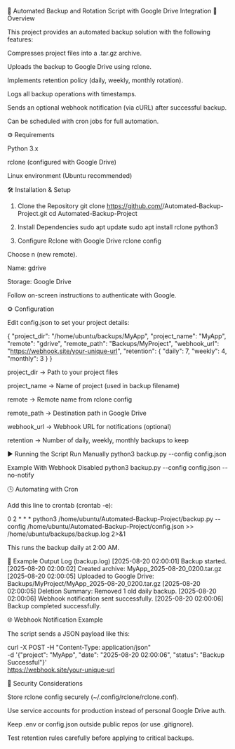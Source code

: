🚀 Automated Backup and Rotation Script with Google Drive Integration
📌 Overview

This project provides an automated backup solution with the following features:

Compresses project files into a .tar.gz archive.

Uploads the backup to Google Drive using rclone.

Implements retention policy (daily, weekly, monthly rotation).

Logs all backup operations with timestamps.

Sends an optional webhook notification (via cURL) after successful backup.

Can be scheduled with cron jobs for full automation.

⚙️ Requirements

Python 3.x

rclone (configured with Google Drive)

Linux environment (Ubuntu recommended)

🛠️ Installation & Setup
1. Clone the Repository
git clone https://github.com/<your-username>/Automated-Backup-Project.git
cd Automated-Backup-Project

2. Install Dependencies
sudo apt update
sudo apt install rclone python3

3. Configure Rclone with Google Drive
rclone config


Choose n (new remote).

Name: gdrive

Storage: Google Drive

Follow on-screen instructions to authenticate with Google.

⚙️ Configuration

Edit config.json to set your project details:

{
  "project_dir": "/home/ubuntu/backups/MyApp",
  "project_name": "MyApp",
  "remote": "gdrive",
  "remote_path": "Backups/MyProject",
  "webhook_url": "https://webhook.site/your-unique-url",
  "retention": {
    "daily": 7,
    "weekly": 4,
    "monthly": 3
  }
}


project_dir → Path to your project files

project_name → Name of project (used in backup filename)

remote → Remote name from rclone config

remote_path → Destination path in Google Drive

webhook_url → Webhook URL for notifications (optional)

retention → Number of daily, weekly, monthly backups to keep

▶️ Running the Script
Run Manually
python3 backup.py --config config.json

Example With Webhook Disabled
python3 backup.py --config config.json --no-notify

🕒 Automating with Cron

Add this line to crontab (crontab -e):

0 2 * * * python3 /home/ubuntu/Automated-Backup-Project/backup.py --config /home/ubuntu/Automated-Backup-Project/config.json >> /home/ubuntu/backups/backup.log 2>&1


This runs the backup daily at 2:00 AM.

📄 Example Output Log (backup.log)
[2025-08-20 02:00:01] Backup started.
[2025-08-20 02:00:02] Created archive: MyApp_2025-08-20_0200.tar.gz
[2025-08-20 02:00:05] Uploaded to Google Drive: Backups/MyProject/MyApp_2025-08-20_0200.tar.gz
[2025-08-20 02:00:05] Deletion Summary: Removed 1 old daily backup.
[2025-08-20 02:00:06] Webhook notification sent successfully.
[2025-08-20 02:00:06] Backup completed successfully.

🌐 Webhook Notification Example

The script sends a JSON payload like this:

curl -X POST -H "Content-Type: application/json" \
-d '{"project": "MyApp", "date": "2025-08-20 02:00:06", "status": "Backup Successful"}' \
https://webhook.site/your-unique-url

🔐 Security Considerations

Store rclone config securely (~/.config/rclone/rclone.conf).

Use service accounts for production instead of personal Google Drive auth.

Keep .env or config.json outside public repos (or use .gitignore).

Test retention rules carefully before applying to critical backups.
